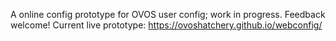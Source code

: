 A online config prototype for OVOS user config; work in progress. Feedback welcome!
Current live prototype: https://ovoshatchery.github.io/webconfig/
